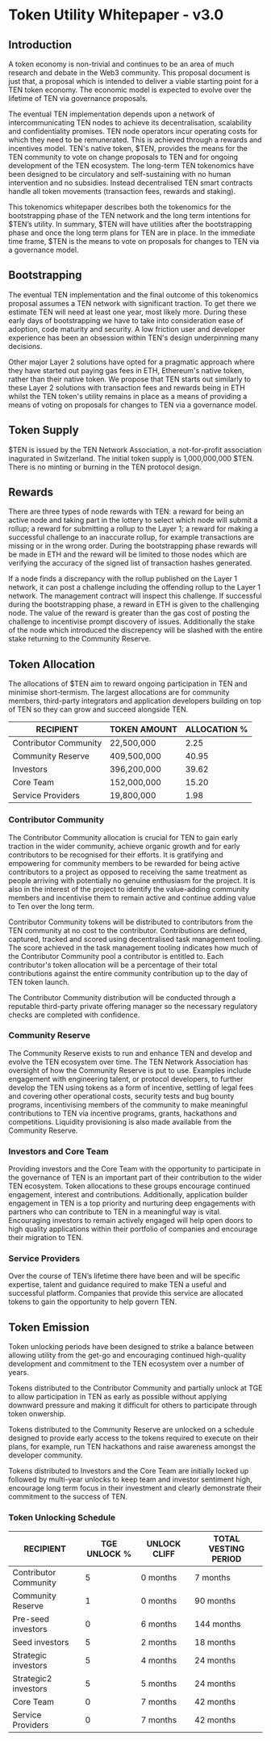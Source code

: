 # Token Utility Whitepaper - v3.0

## Introduction 
A token economy is non-trivial and continues to be an area of much research and debate in the Web3 community. This proposal document is just that, a proposal which is intended to deliver a viable starting point for a TEN token economy. The economic model is expected to evolve over the lifetime of TEN via governance proposals.

The eventual TEN implementation depends upon a network of intercommunicating TEN nodes to achieve its decentralisation, scalability and confidentiality promises. TEN node operators incur operating costs for which they need to be remunerated. This is achieved through a rewards and incentives model. TEN's native token, $TEN, provides the means for the TEN community to vote on change proposals to TEN and for ongoing development of the TEN ecosystem. The long-term TEN tokenomics have been designed to be circulatory and self-sustaining with no human intervention and no subsidies. Instead decentralised TEN smart contracts handle all token movements (transaction fees, rewards and staking).

This tokenomics whitepaper describes both the tokenomics for the bootstrapping phase of the TEN network and the long term intentions for $TEN’s utility. In summary, $TEN will have utilities after the bootstrapping phase and once the long term plans for TEN are in place. In the immediate time frame, $TEN is the means to vote on proposals for changes to TEN via a governance model.

## Bootstrapping

The eventual TEN implementation and the final outcome of this tokenomics proposal assumes a TEN network with significant traction. To get there we estimate TEN will need at least one year, most likely more. During these early days of bootstrapping we have to take into consideration ease of adoption, code maturity and security. A low friction user and developer experience has been an obsession within TEN's design underpinning many decisions.

Other major Layer 2 solutions have opted for a pragmatic approach where they have started out paying gas fees in ETH, Ethereum's native token, rather than their native token. We propose that TEN starts out similarly to these Layer 2 solutions with transaction fees and rewards being in ETH whilst the TEN token's utility remains in place as a means of providing a means of voting on proposals for changes to TEN via a governance model.

## Token Supply

$TEN is issued by the TEN Network Association, a not-for-profit association inagurated in Switzerland. The initial token supply is 1,000,000,000 $TEN. There is no minting or burning in the TEN protocol design.

## Rewards
There are three types of node rewards with TEN: a reward for being an active node and taking part in the lottery to select which node will submit a rollup; a reward for submitting a rollup to the Layer 1; a reward for making a successful challenge to an inaccurate rollup, for example transactions are missing or in the wrong order. During the bootstrapping phase rewards will be made in ETH and the reward will be limited to those nodes which are verifying the accuracy of the signed list of transaction hashes generated.

If a node finds a discrepancy with the rollup published on the Layer 1 network, it can post a challenge including the offending rollup to the Layer 1 network. The management contract will inspect this challenge. If successful during the bootstrapping phase, a reward in ETH is given to the challenging node. The value of the reward is greater than the gas cost of posting the challenge to incentivise prompt discovery of issues. Additionally the stake of the node which introduced the discrepency will be slashed with the entire stake returning to the Community Reserve.

## Token Allocation

The allocations of $TEN aim to reward ongoing participation in TEN and minimise short-termism. The largest allocations are for community members, third-party integrators and application developers building on top of TEN so they can grow and succeed alongside TEN.

| RECIPIENT             | TOKEN AMOUNT   | ALLOCATION % |
|-----------------------|----------------|--------------|
| Contributor Community | 22,500,000     | 2.25         |
| Community Reserve     | 409,500,000    | 40.95        |
| Investors             | 396,200,000    | 39.62        |
| Core Team             | 152,000,000    | 15.20        |
| Service Providers     | 19,800,000     | 1.98         |


### Contributor Community
The Contributor Community allocation is crucial for TEN to gain early traction in the wider community, achieve organic growth and for early contributors to be recognised for their efforts. It is gratifying and empowering for community members to be rewarded for being active contributors to a project as opposed to receiving the same treatment as people arriving with potentially no genuine enthusiasm for the project. It is also in the interest of the project to identify the value-adding community members and incentivise them to remain active and continue adding value to Ten over the long term.

Contributor Community tokens will be distributed to contributors from the TEN community at no cost to the contributor. Contributions are defined, captured, tracked and scored using decentralised task management tooling. The score achieved in the task management tooling indicates how much of the Contributor Community pool a contributor is entitled to. Each contributor's token allocation will be a percentage of their total contributions against the entire community contribution up to the day of TEN token launch.

The Contributor Community distribution will be conducted through a reputable third-party private offering manager so the necessary regulatory checks are completed with confidence. 

### Community Reserve
The Community Reserve exists to run and enhance TEN and develop and evolve the TEN ecosystem over time.  The TEN Network Association has oversight of how the Community Reserve is put to use. Examples include engagement with engineering talent, or protocol developers, to further develop the TEN using tokens as a form of incentive, settling of legal fees and covering other operational costs, security tests and bug bounty programs, incentivising members of the community to make meaningful contributions to TEN via incentive programs, grants, hackathons and competitions. Liquidity provisioning is also made available from the Community Reserve.

### Investors and Core Team
Providing investors and the Core Team with the opportunity to participate in the governance of TEN is an important part of their contribution to the wider TEN ecosystem. Token allocations to these groups encourage continued engagement, interest and contributions. Additionally, application builder engagement in TEN is a top priority and nurturing deep engagements with partners who can contribute to TEN in a meaningful way is vital. Encouraging investors to remain actively engaged will help open doors to high quality applications within their portfolio of companies and encourage their migration to TEN.

### Service Providers
Over the course of TEN’s lifetime there have been and will be specific expertise, talent and guidance required to make TEN a useful and successful platform. Companies that provide this service are allocated tokens to gain the opportunity to help govern TEN.

## Token Emission
Token unlocking periods have been designed to strike a balance between allowing utility from the get-go and encouraging continued high-quality development and commitment to the TEN ecosystem over a number of years.

Tokens distributed to the Contributor Community and partially unlock at TGE to allow participation in TEN as early as possible without applying downward pressure and making it difficult for others to participate through token onwership.  

Tokens distributed to the Community Reserve are unlocked on a schedule designed to provide early access to the tokens required to execute on their plans, for example, run TEN hackathons and raise awareness amongst the developer community.

Tokens distributed to Investors and the Core Team are initially locked up followed by multi-year unlocks to keep team and investor sentiment high, encourage long term focus in their investment and clearly demonstrate their commitment to the success of TEN.


### Token Unlocking Schedule

| RECIPIENT             | TGE UNLOCK % | UNLOCK CLIFF    | TOTAL VESTING PERIOD        |
|-----------------------|--------------|-----------------|-----------------------------|
| Contributor Community | 5            | 0 months        | 7 months                    |
| Community Reserve     | 1            | 0 months        | 90 months                   |
| Pre-seed investors    | 0            | 6 months        | 144 months                  |
| Seed investors        | 5            | 2 months        | 18 months                   |
| Strategic investors   | 5            | 4 months        | 24 months                   |
| Strategic2 investors  | 5            | 5 months        | 24 months                   |
| Core Team             | 0            | 7 months        | 42 months                   |
| Service Providers     | 0            | 7 months        | 42 months                   |




